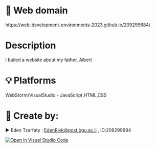 # 📡 Web domain

https://web-development-environments-2023.github.io/209299684/


# Description
I builed a website about my father, Albert

# 💡 Platforms
WebStorm/VisualStudio - JavaScript,HTML,CSS


# 📎 Create by:

▶️ Eden Tzarfaty : EdenRivk@post.bgu.ac.il ,
ID:209299684

[![Open in Visual Studio Code](https://classroom.github.com/assets/open-in-vscode-c66648af7eb3fe8bc4f294546bfd86ef473780cde1dea487d3c4ff354943c9ae.svg)](https://classroom.github.com/online_ide?assignment_repo_id=10490159&assignment_repo_type=AssignmentRepo)
